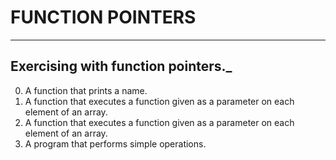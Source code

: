 # FUNCTION POINTERS
------------------------------------------------------------
__Exercising with function pointers.___
-------------------------------------------------------
0. A function that prints a name.
1. A function that executes a function given as a parameter on each element of an array.
2. A function that executes a function given as a parameter on each element of an array.
3. A program that performs simple operations.
